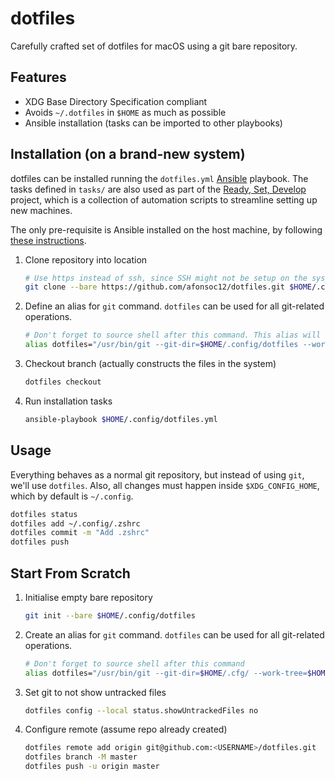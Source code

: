 # dotfiles

Carefully crafted set of dotfiles for macOS using a git bare repository.

## Features
- XDG Base Directory Specification compliant
- Avoids `~/.dotfiles` in `$HOME` as much as possible
- Ansible installation (tasks can be imported to other playbooks)

## Installation (on a brand-new system)

dotfiles can be installed running the `dotfiles.yml` [Ansible](https://www.ansible.com/) playbook. The tasks defined in `tasks/` are also used as part of the [Ready, Set, Develop](afonsoc12/ready-set-code) project, which is a collection of automation scripts to streamline setting up new machines.

The only pre-requisite is Ansible installed on the host machine, by following [these instructions](https://docs.ansible.com/ansible/latest/installation_guide/intro_installation.html).

1. Clone repository into location

    ```bash
    # Use https instead of ssh, since SSH might not be setup on the system
    git clone --bare https://github.com/afonsoc12/dotfiles.git $HOME/.config/dotfiles
    ```

2. Define an alias for `git` command. `dotfiles` can be used for all git-related operations.

    ```bash
    # Don't forget to source shell after this command. This alias will be installed in .zshrc
    alias dotfiles="/usr/bin/git --git-dir=$HOME/.config/dotfiles --work-tree=$HOME/.config"
    ```

3. Checkout branch (actually constructs the files in the system)

    ```bash
    dotfiles checkout
    ```

4. Run installation tasks

    ```bash
    ansible-playbook $HOME/.config/dotfiles.yml
    ```

## Usage

Everything behaves as a normal git repository, but instead of using `git`, we'll use `dotfiles`. Also, all changes must happen inside `$XDG_CONFIG_HOME`, which by default is `~/.config`.

```bash
dotfiles status
dotfiles add ~/.config/.zshrc
dotfiles commit -m "Add .zshrc"
dotfiles push
```

## Start From Scratch

1. Initialise empty bare repository

    ```bash
    git init --bare $HOME/.config/dotfiles
    ```

2. Create an alias for `git` command. `dotfiles` can be used for all git-related operations.

    ```bash
    # Don't forget to source shell after this command
    alias dotfiles="/usr/bin/git --git-dir=$HOME/.cfg/ --work-tree=$HOME" >> ~/.zshrc
    ```

3. Set git to not show untracked files

    ```bash
    dotfiles config --local status.showUntrackedFiles no
    ```

4. Configure remote (assume repo already created)

    ```bash
    dotfiles remote add origin git@github.com:<USERNAME>/dotfiles.git
    dotfiles branch -M master
    dotfiles push -u origin master
    ```
